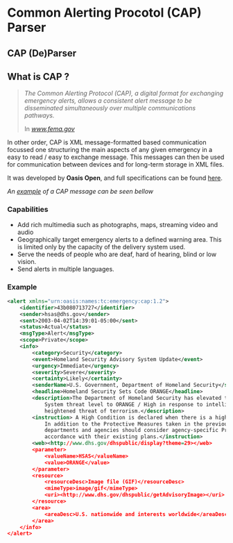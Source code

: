 # Common Alerting Procotol (CAP) Parser

## CAP (De)Parser



## What is CAP ?

> *The Common Alerting Protocol (CAP), a digital format for exchanging emergency alerts, allows a consistent alert message to be disseminated simultaneously over multiple communications pathways.*
>
> In *www.fema.gov*

In other order, CAP is XML message-formatted based communication focussed one structuring the main aspects of any given emergency in a easy to read / easy to exchange message.
This messages can then be used for communication between devices and for long-term storage in XML files.

It was developed by **Oasis Open**, and full specifications can be found [here](https://docs.oasis-open.org/emergency/cap/v1.2/CAP-v1.2.html).

*An [example](#example) of a CAP message can be seen bellow*

### Capabilities

- Add rich multimedia such as photographs, maps, streaming video and audio
- Geographically target emergency alerts to a defined warning area. This is limited only by the capacity of the delivery system used.
- Serve the needs of people who are deaf, hard of hearing, blind or low vision.
- Send alerts in multiple languages.

### Example

```` XML
<alert xmlns="urn:oasis:names:tc:emergency:cap:1.2">
    <identifier>43b080713727</identifier>
    <sender>hsas@dhs.gov</sender>
    <sent>2003-04-02T14:39:01-05:00</sent>
    <status>Actual</status>
    <msgType>Alert</msgType>
    <scope>Private</scope>
    <info>
        <category>Security</category>
        <event>Homeland Security Advisory System Update</event>
        <urgency>Immediate</urgency>
        <severity>Severe</severity>
        <certainty>Likely</certainty>
        <senderName>U.S. Government, Department of Homeland Security</senderName>
        <headline>Homeland Security Sets Code ORANGE</headline>
        <description>The Department of Homeland Security has elevated the Homeland Security Advisory
            System threat level to ORANGE / High in response to intelligence which may indicate a
            heightened threat of terrorism.</description>
        <instruction> A High Condition is declared when there is a high risk of terrorist attacks.
            In addition to the Protective Measures taken in the previous Threat Conditions, Federal
            departments and agencies should consider agency-specific Protective Measures in
            accordance with their existing plans.</instruction>
        <web><http://www.dhs.gov/dhspublic/display?theme=29></web>
        <parameter>
            <valueName>HSAS</valueName>
            <value>ORANGE</value>
        </parameter>
        <resource>
            <resourceDesc>Image file (GIF)</resourceDesc>
            <mimeType>image/gif</mimeType>
            <uri><http://www.dhs.gov/dhspublic/getAdvisoryImage></uri>
        </resource>
        <area>
            <areaDesc>U.S. nationwide and interests worldwide</areaDesc>
        </area>
    </info>
</alert>
````